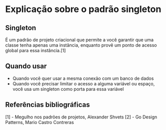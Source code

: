 # Explicação sobre o padrão singleton

## Singleton
É um padrão de projeto criacional que permite a você garantir que uma classe tenha apenas uma instância, enquanto provê um ponto de acesso global para essa instância.[1]

## Quando usar

* Quando você quer usar a mesma conexão com um banco de dados
* Quando você precisar limitar o acesso a alguma variável ou espaço, você usa um singleton como porta para essa variável

## Referências bibliográficas
[1] - Megulho nos padrões de projetos, Alexander Shvets
[2] - Go Design Patterns, Mario Castro Contreras